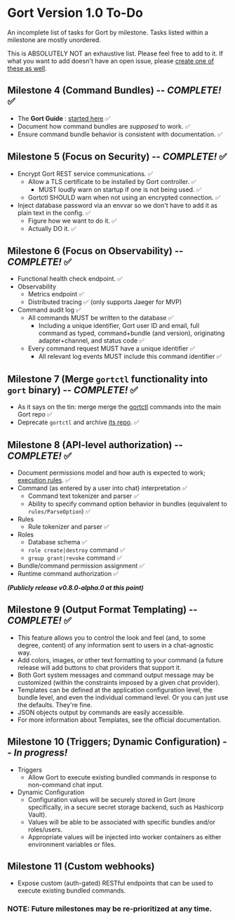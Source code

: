 # Gort Version 1.0 To-Do

An incomplete list of tasks for Gort by milestone. Tasks listed within a milestone are mostly unordered.

This is ABSOLUTELY NOT an exhaustive list. Please feel free to add to it. If what you want to add doesn't have an open issue, please [create one of these as well](https://github.com/getgort/gort/issues).

## Milestone 4 (Command Bundles) -- _COMPLETE!_ ✅

- The **Gort Guide** : [started here](https://getgort.github.io/gort-guide/bundles.html) ✅
- Document how command bundles are _supposed_ to work. ✅
- Ensure command bundle behavior is consistent with documentation. ✅

## Milestone 5 (Focus on Security) -- _COMPLETE!_ ✅

- Encrypt Gort REST service communications. ✅
  - Allow a TLS certificate to be installed by Gort controller. ✅
    - MUST loudly warn on startup if one is not being used. ✅
  - Gortctl SHOULD warn when not using an encrypted connection. ✅
- Inject database password via an envvar so we don't have to add it as plain text in the config. ✅
  - Figure how we want to do it. ✅
  - Actually DO it. ✅

## Milestone 6 (Focus on Observability) -- _COMPLETE!_ ✅

- Functional health check endpoint. ✅
- Observability
  - Metrics endpoint ✅
  - Distributed tracing ✅ (only supports Jaeger for MVP)
- Command audit log ✅
  - All commands MUST be written to the database ✅
    - Including a unique identifier, Gort user ID and email, full command as typed, command+bundle (and version), originating adapter+channel, and status code ✅
  - Every command request MUST have a unique identifier ✅
    - All relevant log events MUST include this command identifier ✅

## Milestone 7 (Merge `gortctl` functionality into `gort` binary) -- _COMPLETE!_ ✅

- As it says on the tin: merge merge the [gortctl](https://github.com/getgort/gortctl) commands into the main Gort repo ✅
- Deprecate `gortctl` and archive [its repo](https://github.com/getgort/gortctl). ✅

## Milestone 8 (API-level authorization) -- _COMPLETE!_ ✅

- Document permissions model and how auth is expected to work; [execution rules](https://web.archive.org/web/20191130061912/http://book.cog.bot/sections/command_execution_rules.html). ✅
- Command (as entered by a user into chat) interpretation ✅
  - Command text tokenizer and parser ✅
  - Ability to specify command option behavior in bundles (equivalent to `rules/ParseOption`) ✅
- Rules
  - Rule tokenizer and parser ✅
- Roles
  - Database schema ✅
  - `role create|destroy` command ✅
  - `group grant|revoke` command ✅
- Bundle/command permission assignment ✅
- Runtime command authorization ✅

**_(Publicly release v0.8.0-alpha.0 at this point)_**

## Milestone 9 (Output Format Templating) -- _COMPLETE!_ ✅

- This feature allows you to control the look and feel (and, to some degree, content) of any information sent to users in a chat-agnostic way.
- Add colors, images, or other text formatting to your command (a future release will add buttons to chat providers that support it.
- Both Gort system messages and command output message may be customized (within the constraints imposed by a given chat provider).
- Templates can be defined at the application configuration level, the bundle level, and even the individual command level. Or you can just use the defaults. They're fine.
- JSON objects output by commands are easily accessible.
- For more information about Templates, see the official documentation.

## Milestone 10 (Triggers; Dynamic Configuration) -- _In progress!_

- Triggers
  - Allow Gort to execute existing bundled commands in response to non-command chat input.
- Dynamic Configuration
  - Configuration values will be securely stored in Gort (more specifically, in a secure secret storage backend, such as Hashicorp Vault).
  - Values will be able to be associated with specific bundles and/or roles/users.
  - Appropriate values will be injected into worker containers as either environment variables or files.

## Milestone 11 (Custom webhooks)

- Expose custom (auth-gated) RESTful endpoints that can be used to execute existing bundled commands.

### NOTE: Future milestones may be re-prioritized at any time.
